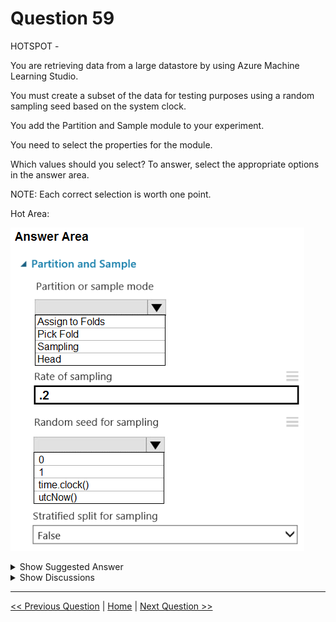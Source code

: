 # Question 59

HOTSPOT -

You are retrieving data from a large datastore by using Azure Machine Learning Studio.

You must create a subset of the data for testing purposes using a random sampling seed based on the system clock.

You add the Partition and Sample module to your experiment.

You need to select the properties for the module.

Which values should you select? To answer, select the appropriate options in the answer area.

NOTE: Each correct selection is worth one point.

Hot Area:

![Question Image](../images/q59_q_0007200001.png)

<details>
  <summary>Show Suggested Answer</summary>

<img src="../images/q59_ans_0_0007300001.png" alt="Answer Image"><br>

<p>Box 1: Sampling -</p>
<p>Create a sample of data -</p>
<p>This option supports simple random sampling or stratified random sampling. This is useful if you want to create a smaller representative sample dataset for testing.</p>
<p>1. Add the Partition and Sample module to your experiment in Studio, and connect the dataset.</p>
<p>2. Partition or sample mode: Set this to Sampling.</p>
<p>3. Rate of sampling. See box 2 below.</p>
<p>Box 2: 0 -</p>
<p>3. Rate of sampling. Random seed for sampling: Optionally, type an integer to use as a seed value.</p>
<p>This option is important if you want the rows to be divided the same way every time. The default value is 0, meaning that a starting seed is generated based on the system clock. This can lead to slightly different results each time you run the experiment.</p>
<p>Reference:</p>
<p>https://docs.microsoft.com/en-us/azure/machine-learning/studio-module-reference/partition-and-sample</p>

</details>

<details>
  <summary>Show Discussions</summary>

<blockquote><p><strong>BilJon</strong> <code>(Mon 28 Mar 2022 17:45)</code> - <em>Upvotes: 22</em></p><p>Random seed for sampling: Optionally, type an integer to use as a seed value.

This option is important if you want the rows to be divided the same way every time. The default value is 0, meaning that a starting seed is generated based on the system clock. This can lead to slightly different results each time you run the experiment.

https://docs.microsoft.com/en-us/azure/machine-learning/studio-module-reference/partition-and-sample</p></blockquote>

<blockquote><p><strong>David_Tadeu</strong> <code>(Wed 22 Mar 2023 14:42)</code> - <em>Upvotes: 10</em></p><p>So they just had the option time.clock() to trick us into failing?</p></blockquote>
<blockquote><p><strong>Hisayuki</strong> <code>(Sun 03 Nov 2024 09:22)</code> - <em>Upvotes: 1</em></p><p>time.clock() - Trick us. Microsoft learning says &quot;This option is important if you want the rows to be divided the same way every time. The default value is 0, meaning that a starting seed is generated based on the system clock.&quot;</p></blockquote>
<blockquote><p><strong>ning</strong> <code>(Thu 11 May 2023 11:45)</code> - <em>Upvotes: 2</em></p><p>correct! 0 --&gt; system clock, random sampling not stratified sampling</p></blockquote>
<blockquote><p><strong>dzzz</strong> <code>(Wed 15 Dec 2021 12:40)</code> - <em>Upvotes: 5</em></p><p>The question says &quot;a random sampling seed based on the system clock&quot;. 
I believe that implies the 2nd drop down is time.clock() - machine time.</p></blockquote>
<blockquote><p><strong>damirbek369</strong> <code>(Mon 20 Dec 2021 12:17)</code> - <em>Upvotes: 17</em></p><p>I think, &quot;0&quot; is a correct answer. Because the value to enter should be an integer. And look here as well: Random seed for sampling: Optionally, enter an integer to use as a seed value.

This option is important if you want the rows to be divided the same way every time. The default value is 0, meaning that a starting seed is generated based on the system clock. This value can lead to slightly different results each time you run the pipeline.

https://docs.microsoft.com/en-us/azure/machine-learning/algorithm-module-reference/partition-and-sample</p></blockquote>

<blockquote><p><strong>synapse</strong> <code>(Mon 13 Mar 2023 11:24)</code> - <em>Upvotes: 6</em></p><p>there&#x27;s no such option as time.clock(). 0 is the correct answer.</p></blockquote>

</details>

---

[<< Previous Question](question_58.md) | [Home](../index.md) | [Next Question >>](question_60.md)
